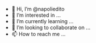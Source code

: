 - 👋 Hi, I’m @napoliedito
- 👀 I’m interested in ...
- 🌱 I’m currently learning ...
- 💞️ I’m looking to collaborate on ...
- 📫 How to reach me ...

<!---
napoliedito/napoliedito is a ✨ special ✨ repository because its `README.md` (this file) appears on your GitHub profile.
You can click the Preview link to take a look at your changes.
--->
